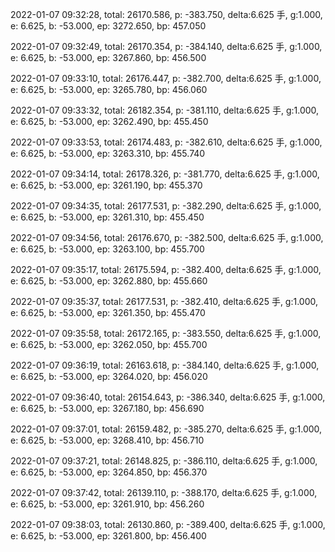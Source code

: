 2022-01-07 09:32:28, total: 26170.586, p: -383.750, delta:6.625 手, g:1.000, e: 6.625, b: -53.000, ep: 3272.650, bp: 457.050

2022-01-07 09:32:49, total: 26170.354, p: -384.140, delta:6.625 手, g:1.000, e: 6.625, b: -53.000, ep: 3267.860, bp: 456.500

2022-01-07 09:33:10, total: 26176.447, p: -382.700, delta:6.625 手, g:1.000, e: 6.625, b: -53.000, ep: 3265.780, bp: 456.060

2022-01-07 09:33:32, total: 26182.354, p: -381.110, delta:6.625 手, g:1.000, e: 6.625, b: -53.000, ep: 3262.490, bp: 455.450

2022-01-07 09:33:53, total: 26174.483, p: -382.610, delta:6.625 手, g:1.000, e: 6.625, b: -53.000, ep: 3263.310, bp: 455.740

2022-01-07 09:34:14, total: 26178.326, p: -381.770, delta:6.625 手, g:1.000, e: 6.625, b: -53.000, ep: 3261.190, bp: 455.370

2022-01-07 09:34:35, total: 26177.531, p: -382.290, delta:6.625 手, g:1.000, e: 6.625, b: -53.000, ep: 3261.310, bp: 455.450

2022-01-07 09:34:56, total: 26176.670, p: -382.500, delta:6.625 手, g:1.000, e: 6.625, b: -53.000, ep: 3263.100, bp: 455.700

2022-01-07 09:35:17, total: 26175.594, p: -382.400, delta:6.625 手, g:1.000, e: 6.625, b: -53.000, ep: 3262.880, bp: 455.660

2022-01-07 09:35:37, total: 26177.531, p: -382.410, delta:6.625 手, g:1.000, e: 6.625, b: -53.000, ep: 3261.350, bp: 455.470

2022-01-07 09:35:58, total: 26172.165, p: -383.550, delta:6.625 手, g:1.000, e: 6.625, b: -53.000, ep: 3262.050, bp: 455.700

2022-01-07 09:36:19, total: 26163.618, p: -384.140, delta:6.625 手, g:1.000, e: 6.625, b: -53.000, ep: 3264.020, bp: 456.020

2022-01-07 09:36:40, total: 26154.643, p: -386.340, delta:6.625 手, g:1.000, e: 6.625, b: -53.000, ep: 3267.180, bp: 456.690

2022-01-07 09:37:01, total: 26159.482, p: -385.270, delta:6.625 手, g:1.000, e: 6.625, b: -53.000, ep: 3268.410, bp: 456.710

2022-01-07 09:37:21, total: 26148.825, p: -386.110, delta:6.625 手, g:1.000, e: 6.625, b: -53.000, ep: 3264.850, bp: 456.370

2022-01-07 09:37:42, total: 26139.110, p: -388.170, delta:6.625 手, g:1.000, e: 6.625, b: -53.000, ep: 3261.910, bp: 456.260

2022-01-07 09:38:03, total: 26130.860, p: -389.400, delta:6.625 手, g:1.000, e: 6.625, b: -53.000, ep: 3261.800, bp: 456.400